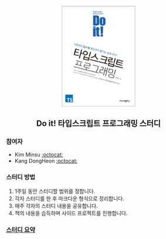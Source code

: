 <h2 align="center">
  <img src="book_logo.jpg" alt="Book Logo" width=200">
  <br/><br/>
  Do it! 타입스크립트 프로그래밍 스터디
</h2>

### 참여자

- Kim Minsu  [:octocat:](https://github.com/alstn2468)
- Kang DongHeon [:octocat:](https://github.com/daniel2231)

### 스터디 방법

1. 1주일 동안 스터디할 범위를 정합니다.
2. 각자 스터디를 한 후 마크다운 형식으로 정리합니다.
3. 매주 각자의 스터디 내용을 공유합니다.
4. 책의 내용을 습득하며 사이드 프로젝트를 진행합니다.

### [스터디 요약](./Summary/main.md)
